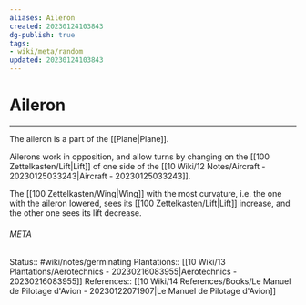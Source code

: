 ```yaml
---
aliases: Aileron
created: 20230124103843
dg-publish: true
tags:
- wiki/meta/random
updated: 20230124103843
---
```

# Aileron
---
The aileron is a part of the [[Plane\|Plane]].

Ailerons work in opposition, and allow turns by changing on the [[100 Zettelkasten/Lift\|Lift]] of one side of the [[10 Wiki/12 Notes/Aircraft - 20230125033243\|Aircraft - 20230125033243]].

The [[100 Zettelkasten/Wing\|Wing]] with the most curvature, i.e. the one with the aileron lowered, sees its [[100 Zettelkasten/Lift\|Lift]] increase, and the other one sees its lift decrease.



###### META
Status:: #wiki/notes/germinating 
Plantations:: [[10 Wiki/13 Plantations/Aerotechnics - 20230216083955\|Aerotechnics - 20230216083955]]
References:: [[10 Wiki/14 References/Books/Le Manuel de Pilotage d'Avion - 20230122071907\|Le Manuel de Pilotage d'Avion]] 
